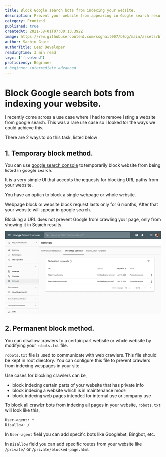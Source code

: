 ```yaml
---
title: Block Google search bots from indexing your website.
description: Prevent your website from appearing in Google search results by temporarily using the Google Search Console or permanently by modifying your robots.txt file. Learn how to block all crawler bots or specific bots and pages in this post.
category: Frontend
published: true
createdAt: 2021-08-01T07:00:13.392Z
image: https://raw.githubusercontent.com/ssghait007/blog/main/assets/block-crawlers.webp
author: Sachin Ghait
authorTitle: Lead Developer
readingTime: 3 min read
tags: ['frontend']
proficiency: Beginner
# beginner intermediate advanced 
---
```


# Block Google search bots from indexing your website.

I recently come across a use case where I had to remove listing a website from google search. This was a rare use case so I looked for the ways we could achieve this.

There are 2 ways to do this task, listed below

## 1. **Temporary block method.**

You can use [google search console](https://search.google.com/) to temporarily block website from being listed in google search.

It is a very simple UI that accepts the requests for blocking URL paths from your website.

You have an option to block a single webpage or whole website.

Webpage block or website block request lasts only for 6 months, After that your website will appear in google search.

Blocking a URL does not prevent Google from crawling your page, only from showing it in Search results.

![google search console](https://raw.githubusercontent.com/ssghait007/blog/main/assets/google-console.webp)

## 2. **Permanent block method.**

You can disallow crawlers to a certain part website or whole website by modifying your `robots.txt` file.

`robots.txt` file is used to communicate with web crawlers. This file should be kept in root directory. You can configure this file to prevent crawlers from indexing webpages in your site.

Use cases for blocking crawlers can be,

- block indexing certain parts of your website that has private info
- block indexing a website which is in maintenance mode
- block indexing web pages intended for internal use or company use

To block all crawler bots from indexing all pages in your website, `robots.txt` will look like this,

```
User-agent: *
Disallow: /
```

In `User-agent` field you can add specific bots like Googlebot, Bingbot, etc.

In `Disallow` field you can add specific routes from your website like `/private/` or `/private/blocked-page.html`
